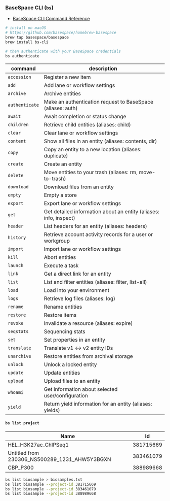 ### BaseSpace CLI (`bs`)
- [BaseSpace CLI Command Reference](https://developer.basespace.illumina.com/docs/content/documentation/cli/cli-overview)
``` sh
# install on macOS
# https://github.com/basespace/homebrew-basespace
brew tap basespace/basespace
brew install bs-cli

# then authenticate with your BaseSpace credentials
bs authenticate
```
| command| description |
|---|---|
`accession`|Register a new item
`add`|Add lane or workflow settings
`archive`|Archive entities
`authenticate`|Make an authentication request to BaseSpace (aliases: auth)
`await`|Await completion or status change
`children`|Retrieve child entities (aliases: child)
`clear`|Clear lane or workflow settings
`content`|Show all files in an entity (aliases: contents, dir)
`copy`|Copy an entity to a new location (aliases: duplicate)
`create`|Create an entity
`delete`|Move entities to your trash (aliases: rm, move-to-trash)
`download`|Download files from an entity
`empty`|Empty a store
`export`|Export lane or workflow settings
`get`|Get detailed information about an entity (aliases: info, inspect)
`header`|List headers for an entity (aliases: headers)
`history`|Retrieve account activity records for a user or workgroup
`import`|Import lane or workflow settings
`kill`|Abort entities
`launch`|Execute a task
`link`|Get a direct link for an entity
`list`|List and filter entities (aliases: filter, list-all)
`load`|Load into your environment
`logs`|Retrieve log files (aliases: log)
`rename`|Rename entities
`restore`|Restore items
`revoke`|Invalidate a resource (aliases: expire)
`seqstats`|Sequencing stats
`set`|Set properties in an entity
`translate`|Translate v1 <-> v2 entity IDs
`unarchive`|Restore entities from archival storage
`unlock`|Unlock a locked entity
`update`|Update entities
`upload`|Upload files to an entity
`whoami`|Get information about selected user/configuration
`yield`|Return yield information for an entity (aliases: yields)

#### `bs list project`

|Name|Id|
|---|---|
| HEL_H3K27ac_ChIPSeq1 |381715669|
| Untitled from 230306_NS500289_1231_AHW5Y3BGXN |383461079|
| CBP_P300 |388989668|



``` sh
bs list biosample > biosamples.txt
bs list biosample --project-id 381715669
bs list biosample --project-id 383461079
bs list biosample --project-id 388989668
```


